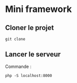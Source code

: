 # Mini framework


## Cloner le projet
```
git clone 
```


## Lancer le serveur

Commande :
```
php -S localhost:8000
```

